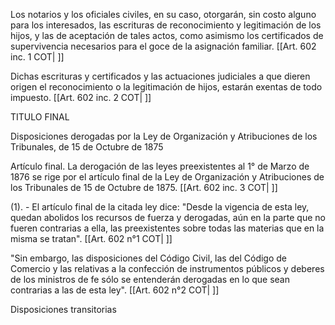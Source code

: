 Los notarios y los oficiales civiles, en su caso, otorgarán, sin costo alguno para los interesados, las escrituras de reconocimiento y legitimación de los hijos, y las de aceptación de tales actos, como asimismo los certificados de supervivencia necesarios para el goce de la asignación familiar. [[Art. 602 inc. 1 COT| ]]

Dichas escrituras y certificados y las actuaciones judiciales a que dieren origen el reconocimiento o la legitimación de hijos, estarán exentas de todo impuesto. [[Art. 602 inc. 2 COT| ]]

TITULO FINAL

Disposiciones derogadas por la Ley de Organización y Atribuciones de los Tribunales, de 15 de Octubre de 1875

Artículo final. La derogación de las leyes preexistentes al 1° de Marzo de 1876 se rige por el artículo final de la Ley de Organización y Atribuciones de los Tribunales de 15 de Octubre de 1875. [[Art. 602 inc. 3 COT| ]]

(1). - El artículo final de la citada ley dice: "Desde la vigencia de esta ley, quedan abolidos los recursos de fuerza y derogadas, aún en la parte que no fueren contrarias a ella, las preexistentes sobre todas las materias que en la misma se tratan". [[Art. 602 n°1 COT| ]]

"Sin embargo, las disposiciones del Código Civil, las del Código de Comercio y las relativas a la confección de instrumentos públicos y deberes de los ministros de fe sólo se entenderán derogadas en lo que sean contrarias a las de esta ley". [[Art. 602 n°2 COT| ]]

Disposiciones transitorias